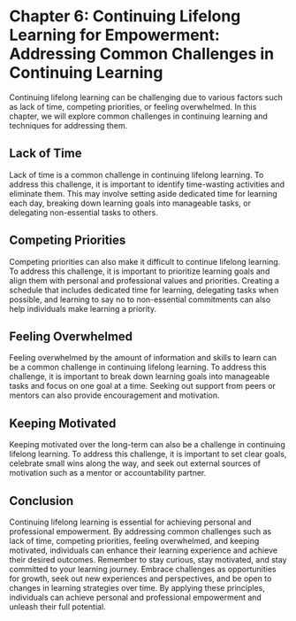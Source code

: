Chapter 6: Continuing Lifelong Learning for Empowerment: Addressing Common Challenges in Continuing Learning
============================================================================================================

Continuing lifelong learning can be challenging due to various factors such as lack of time, competing priorities, or feeling overwhelmed. In this chapter, we will explore common challenges in continuing learning and techniques for addressing them.

Lack of Time
------------

Lack of time is a common challenge in continuing lifelong learning. To address this challenge, it is important to identify time-wasting activities and eliminate them. This may involve setting aside dedicated time for learning each day, breaking down learning goals into manageable tasks, or delegating non-essential tasks to others.

Competing Priorities
--------------------

Competing priorities can also make it difficult to continue lifelong learning. To address this challenge, it is important to prioritize learning goals and align them with personal and professional values and priorities. Creating a schedule that includes dedicated time for learning, delegating tasks when possible, and learning to say no to non-essential commitments can also help individuals make learning a priority.

Feeling Overwhelmed
-------------------

Feeling overwhelmed by the amount of information and skills to learn can be a common challenge in continuing lifelong learning. To address this challenge, it is important to break down learning goals into manageable tasks and focus on one goal at a time. Seeking out support from peers or mentors can also provide encouragement and motivation.

Keeping Motivated
-----------------

Keeping motivated over the long-term can also be a challenge in continuing lifelong learning. To address this challenge, it is important to set clear goals, celebrate small wins along the way, and seek out external sources of motivation such as a mentor or accountability partner.

Conclusion
----------

Continuing lifelong learning is essential for achieving personal and professional empowerment. By addressing common challenges such as lack of time, competing priorities, feeling overwhelmed, and keeping motivated, individuals can enhance their learning experience and achieve their desired outcomes. Remember to stay curious, stay motivated, and stay committed to your learning journey. Embrace challenges as opportunities for growth, seek out new experiences and perspectives, and be open to changes in learning strategies over time. By applying these principles, individuals can achieve personal and professional empowerment and unleash their full potential.
